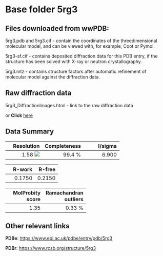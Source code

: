# Base folder 5rg3

## Files downloaded from wwPDB:

5rg3.pdb and 5rg3.cif - contain the coordinates of the threedimensional molecular model, and can be viewed with, for example, Coot or Pymol.

5rg3-sf.cif - contains deposited diffraction data for this PDB entry, if the structure has been solved with X-ray or neutron crystallography.

5rg3.mtz - contains structure factors after automatic refinement of molecular model against the diffraction data.

## Raw diffraction data

5rg3_DiffractionImages.html - link to the raw diffraction data 

or **Click** [here](https://zenodo.org/record/3731133) 

## Data Summary
|   | Resolution | Completeness| I/sigma |
|---|-------------:|----------------:|--------------:|
|   |1.58 <img src="https://latex.codecogs.com/svg.latex?{\mbox{\normalfont\AA}}"/>|99.4  %|<img width=50/>6.900|

|   | **R-work**| **R-free**   
|---|-------------:|----------------:|           
||0.1750|0.2150|

|   |**MolProbity<br>score**| **Ramachandran<br>outliers** 
|---|-------------:|----------------:|
||1.35|0.33 %|

## Other relevant links 
**PDBe**:  https://www.ebi.ac.uk/pdbe/entry/pdb/5rg3
 
**PDBr**: https://www.rcsb.org/structure/5rg3 

